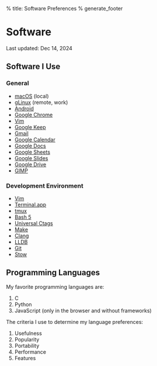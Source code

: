 % title: Software Preferences
% generate_footer

# Software

<span id="last-updated">Last updated: Dec 14, 2024</span>

## Software I Use

### General

* [macOS](https://en.wikipedia.org/wiki/MacOS) (local)
* [gLinux](https://en.wikipedia.org/wiki/GLinux) (remote, work)
* [Android](https://www.android.com/)
* [Google Chrome](https://www.google.com/chrome/)
* [Vim](https://www.vim.org/)
* [Google Keep](https://keep.google.com/)
* [Gmail](https://www.google.com/gmail/)
* [Google Calendar](https://www.google.com/calendar)
* [Google Docs](https://docs.google.com/)
* [Google Sheets](http://sheets.google.com/)
* [Google Slides](https://slides.google.com/)
* [Google Drive](https://www.google.com/drive/)
* [GIMP](https://www.gimp.org/)

### Development Environment

* [Vim](https://www.vim.org/)
* [Terminal.app](https://en.wikipedia.org/wiki/Terminal_(macOS))
* [tmux](https://github.com/tmux/tmux/wiki)
* [Bash 5](https://www.gnu.org/software/bash/)
* [Universal Ctags](https://github.com/universal-ctags/ctags)
* [Make](https://www.gnu.org/software/make/)
* [Clang](https://clang.llvm.org/)
* [LLDB](https://lldb.llvm.org/)
* [Git](https://git-scm.com/)
* [Stow](https://www.gnu.org/software/stow/)

## Programming Languages

My favorite programming languages are:

1. C
1. Python
1. JavaScript (only in the browser and without frameworks)

The criteria I use to determine my language preferences:

1. Usefulness
1. Popularity
1. Portability
1. Performance
1. Features
